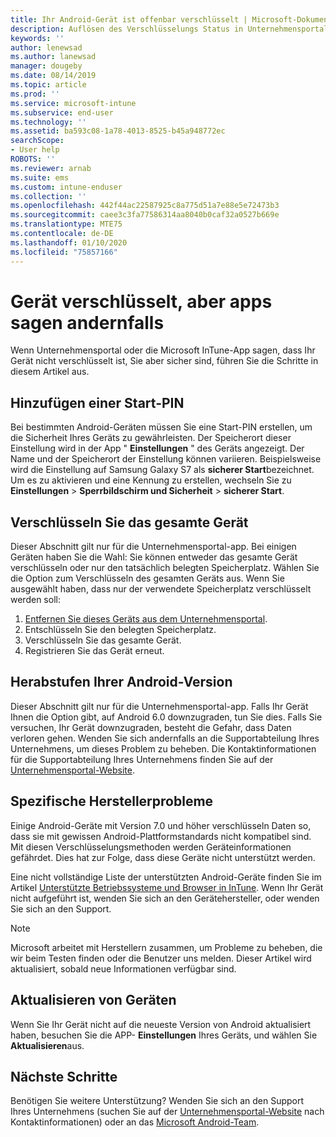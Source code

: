 ```yaml
---
title: Ihr Android-Gerät ist offenbar verschlüsselt | Microsoft-Dokumentation
description: Auflösen des Verschlüsselungs Status in Unternehmensportal und Microsoft InTune-App
keywords: ''
author: lenewsad
ms.author: lanewsad
manager: dougeby
ms.date: 08/14/2019
ms.topic: article
ms.prod: ''
ms.service: microsoft-intune
ms.subservice: end-user
ms.technology: ''
ms.assetid: ba593c08-1a78-4013-8525-b45a948772ec
searchScope:
- User help
ROBOTS: ''
ms.reviewer: arnab
ms.suite: ems
ms.custom: intune-enduser
ms.collection: ''
ms.openlocfilehash: 442f44ac22587925c8a775d51a7e88e5e72473b3
ms.sourcegitcommit: caee3c3fa77586314aa8040b0caf32a0527b669e
ms.translationtype: MTE75
ms.contentlocale: de-DE
ms.lasthandoff: 01/10/2020
ms.locfileid: "75857166"
---
```

# <a name="device-encrypted-but-apps-say-otherwise"></a>Gerät verschlüsselt, aber apps sagen andernfalls

Wenn Unternehmensportal oder die Microsoft InTune-App sagen, dass Ihr Gerät nicht verschlüsselt ist, Sie aber sicher sind, führen Sie die Schritte in diesem Artikel aus.  

## <a name="add-a-startup-pin"></a>Hinzufügen einer Start-PIN

Bei bestimmten Android-Geräten müssen Sie eine Start-PIN erstellen, um die Sicherheit Ihres Geräts zu gewährleisten. Der Speicherort dieser Einstellung wird in der App " **Einstellungen** " des Geräts angezeigt. Der Name und der Speicherort der Einstellung können variieren. Beispielsweise wird die Einstellung auf Samsung Galaxy S7 als **sicherer Start**bezeichnet. Um es zu aktivieren und eine Kennung zu erstellen, wechseln Sie zu **Einstellungen** > **Sperrbildschirm und Sicherheit** > **sicherer Start**.  

## <a name="encrypt-the-entire-device"></a>Verschlüsseln Sie das gesamte Gerät

Dieser Abschnitt gilt nur für die Unternehmensportal-app. Bei einigen Geräten haben Sie die Wahl: Sie können entweder das gesamte Gerät verschlüsseln oder nur den tatsächlich belegten Speicherplatz. Wählen Sie die Option zum Verschlüsseln des gesamten Geräts aus. Wenn Sie ausgewählt haben, dass nur der verwendete Speicherplatz verschlüsselt werden soll:

1. [Entfernen Sie dieses Geräts aus dem Unternehmensportal](unenroll-your-device-from-intune-android.md).
2. Entschlüsseln Sie den belegten Speicherplatz.  
3. Verschlüsseln Sie das gesamte Gerät.  
4. Registrieren Sie das Gerät erneut.  

## <a name="downgrade-your-version-of-android"></a>Herabstufen Ihrer Android-Version

Dieser Abschnitt gilt nur für die Unternehmensportal-app. Falls Ihr Gerät Ihnen die Option gibt, auf Android 6.0 downzugraden, tun Sie dies. Falls Sie versuchen, Ihr Gerät downzugraden, besteht die Gefahr, dass Daten verloren gehen. Wenden Sie sich andernfalls an die Supportabteilung Ihres Unternehmens, um dieses Problem zu beheben. Die Kontaktinformationen für die Supportabteilung Ihres Unternehmens finden Sie auf der [Unternehmensportal-Website](https://go.microsoft.com/fwlink/?linkid=2010980).  

## <a name="specific-manufacturer-issues"></a>Spezifische Herstellerprobleme

Einige Android-Geräte mit Version 7.0 und höher verschlüsseln Daten so, dass sie mit gewissen Android-Plattformstandards nicht kompatibel sind. Mit diesen Verschlüsselungsmethoden werden Geräteinformationen gefährdet. Dies hat zur Folge, dass diese Geräte nicht unterstützt werden.

Eine nicht vollständige Liste der unterstützten Android-Geräte finden Sie im Artikel [Unterstützte Betriebssysteme und Browser in InTune](https://docs.microsoft.com/intune/fundamentals/supported-devices-browsers#supported-samsung-knox-standard-devices). Wenn Ihr Gerät nicht aufgeführt ist, wenden Sie sich an den Gerätehersteller, oder wenden Sie sich an den Support.

> [!Note]
> Microsoft arbeitet mit Herstellern zusammen, um Probleme zu beheben, die wir beim Testen finden oder die Benutzer uns melden. Dieser Artikel wird aktualisiert, sobald neue Informationen verfügbar sind.

## <a name="update-devices"></a>Aktualisieren von Geräten

Wenn Sie Ihr Gerät nicht auf die neueste Version von Android aktualisiert haben, besuchen Sie die APP- **Einstellungen** Ihres Geräts, und wählen Sie **Aktualisieren**aus.  

## <a name="next-steps"></a>Nächste Schritte

Benötigen Sie weitere Unterstützung? Wenden Sie sich an den Support Ihres Unternehmens (suchen Sie auf der [Unternehmensportal-Website](https://go.microsoft.com/fwlink/?linkid=2010980) nach Kontaktinformationen) oder an das <a href="mailto:wintunedroidfbk@microsoft.com?subject=I'm having trouble with enrolling my Android device&body=Describe the issue you're experiencing here.">Microsoft Android-Team</a>.  
